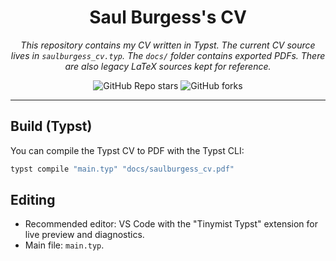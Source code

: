 <div align="center">

# Saul Burgess's CV

_This repository contains my CV written in Typst. The current CV source lives in `saulburgess_cv.typ`. The `docs/` folder contains exported PDFs. There are also legacy LaTeX sources kept for reference._

![GitHub Repo stars](https://img.shields.io/github/stars/1Solon/shadow-empire-pbem-bot?style=for-the-badge)
![GitHub forks](https://img.shields.io/github/forks/1Solon/shadow-empire-pbem-bot?style=for-the-badge)

</div>

---

## Build (Typst)

You can compile the Typst CV to PDF with the Typst CLI:

```powershell
typst compile "main.typ" "docs/saulburgess_cv.pdf"
```

## Editing

- Recommended editor: VS Code with the "Tinymist Typst" extension for live preview and diagnostics.
- Main file: `main.typ`.